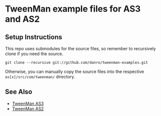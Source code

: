 TweenMan example files for AS3 and AS2
======================================

Setup Instructions
------------------

This repo uses submodules for the source files, so remember to recursively clone if you need the source.
	
	git clone --recursive git://github.com/danro/tweenman-examples.git

Otherwise, you can manually copy the source files into the respective `as[x]/src/com/tweenman/` directory.

See Also
--------

* [TweenMan AS3](http://github.com/danro/tweenman-as3)
* [TweenMan AS2](http://github.com/danro/tweenman-as2)
